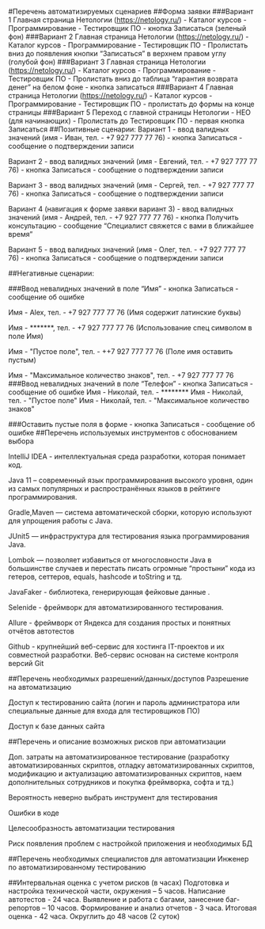 #Перечень автоматизируемых сценариев
##Форма заявки
###Вариант 1
Главная страница Нетологии (https://netology.ru/) - Каталог курсов - Программирование - Тестировщик ПО - кнопка Записаться (зеленый фон)
###Вариант 2
Главная страница Нетологии (https://netology.ru/) - Каталог курсов - Программирование - Тестировщик ПО - Пролистать вниз до появления кнопки “Записаться” в верхнем правом углу (голубой фон)
###Вариант 3
Главная страница Нетологии (https://netology.ru/) - Каталог курсов - Программирование - Тестировщик ПО - Пролистать вниз до таблица “гарантия возврата денег” на белом фоне - кнопка записаться
###Вариант 4
Главная страница Нетологии (https://netology.ru/) - Каталог курсов - Программирование - Тестировщик ПО - пролистать до формы на конце страницы
###Вариант 5
Переход с главной страницы Нетологии - НЕО (для начинающих) - Пролистать до Тестировщик ПО - первая кнопка Записаться
##Позитивные сценарии:
Вариант 1 - ввод валидных значений (имя - Иван, тел. - +7 927 777 77 76) - кнопка Записаться - сообщение о подтверждении записи

Вариант 2 - ввод валидных значений (имя - Евгений, тел. - +7 927 777 77 76) - кнопка Записаться - сообщение о подтверждении записи

Вариант 3 - ввод валидных значений (имя - Сергей, тел. - +7 927 777 77 76) - кнопка Записаться - сообщение о подтверждении записи

Вариант 4 (навигация к форме заявки вариант 3) - ввод валидных значений (имя - Андрей, тел. - +7 927 777 77 76) - кнопка Получить консультацию - сообщение “Специалист свяжется с вами в ближайшее время”

Вариант 5 - ввод валидных значений (имя - Олег, тел. - +7 927 777 77 76) - кнопка Записаться - сообщение о подтверждении записи

##Негативные сценарии:

###Ввод невалидных значений в поле “Имя” - кнопка Записаться - сообщение об ошибке

Имя - Alex, тел. - +7 927 777 77 76 (Имя содержит латинские буквы)

Имя - *******, тел. - +7 927 777 77 76 (Использование спец символом в поле Имя)

Имя - "Пустое поле", тел. - ++7 927 777 77 76 (Поле имя оставить пустым)

Имя - "Максимальное количество знаков", тел. - +7 927 777 77 76
###Ввод невалидных значений в поле “Телефон” - кнопка Записаться - сообщение об ошибке
Имя - Николай, тел. - ********
Имя - Николай, тел. - "Пустое поле"
Имя - Николай, тел. - "Максимальное количество знаков"

###Оставить пустые поля в форме - кнопка Записаться - сообщение об ошибке
##Перечень используемых инструментов с обоснованием выбора
   
IntelliJ IDEA - интеллектуальная среда разработки, которая понимает код.
   
Java 11 – современный язык программирования высокого уровня, один из самых популярных и распространённых языков в рейтинге программирования.
   
Gradle,Maven — система автоматической сборки, которую используют для упрощения работы с Java.
   
JUnit5 — инфраструктура для тестирования  языка программирования Java.
   
Lombok — позволяет избавиться от многословности Java в большинстве случаев и перестать писать огромные “простыни” кода из гетеров, сеттеров, equals, hashcode и toString и тд.
   
JavaFaker - библиотека, генерирующая фейковые данные .
   
Selenide - фреймворк для автоматизированного тестирования.
   
Allure - фреймворк от Яндекса для создания простых и понятных отчётов автотестов
  
 Github - крупнейший веб-сервис для хостинга IT-проектов и их совместной разработки. Веб-сервис основан на системе контроля версий Git

##Перечень необходимых разрешений/данных/доступов
Разрешение на автоматизацию

Доступ к тестированию сайта (логин и пароль администратора или специальные данные для входа для тестировщиков ПО)

Доступ к базе данных сайта

##Перечень и описание возможных рисков при автоматизации

Доп. затраты на автоматизированное тестирование (разработку автоматизированных скриптов, отладку автоматизированных скриптов, модификацию и актуализацию автоматизированных скриптов, наем дополнительных сотрудников и покупка фреймворка, софта и тд.)

Вероятность неверно выбрать инструмент для тестирования

Ошибки в коде

Целесообразность автоматизации тестирования

Риск появления проблем с настройкой приложения и необходимых БД

##Перечень необходимых специалистов для автоматизации
Инженер по автоматизированному тестированию

##Интервальная оценка с учетом рисков (в часах)
Подготовка и настройка технической части, окружения – 5 часов. Написание автотестов - 24 часа. Выявление и работа с багами, занесение баг-репортов – 10 часов. Формирование и анализ отчетов - 3 часа. Итоговая оценка - 42 часа. Округлить до 48 часов (2 суток) 
